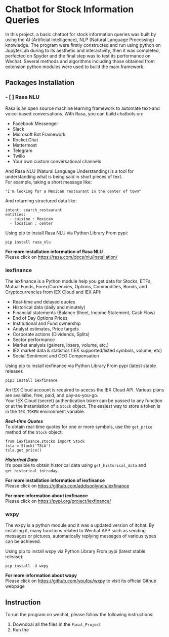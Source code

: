 # Chatbot for Stock Information Queries
In this project, a basic chatbot for stock information queries was built by using the AI (Artificial Intelligence), NLP (Natural Language Processing) knowledge. The program were firstly constructed and run using python on JupyterLab during to its aesthetic and interactivity, then it was completed, perfected on Spyder and the final step was to test its performance on Wechat. Several methods and algorithms including those obtained from extension python modules were used to build the main framework.
## Packages Installation
### - [ ] Rasa NLU
Rasa is an open source machine learning framework to automate text-and voice-based conversations. With Rasa, you can build chatbots on:
- Facebook Messenger
- Slack
- Microsoft Bot Framework
- Rocket.Chat
- Mattermost
- Telegram
- Twilio
- Your own custom conversational channels  

And Rasa NLU (Natural Language Understanding) is a tool for understanding what is being said in short pieces of text.  
For example, taking a short message like:  
```
"I'm looking for a Mexican restaurant in the center of town"   
```
And returning structured data like:  
```
intent: search_restaurant  
entities:  
  - cuisine : Mexican  
  - location : center  
```

Using pip to install Rasa NLU via Python Library From pypi:  
```
pip install rasa_nlu
```
**For more installation information of Rasa NLU**  
Please click on https://rasa.com/docs/nlu/installation/  



### iexfinance
The iexfinance is a Python module help you get data for Stocks, ETFs, Mutual Funds, Forex/Currencies, Options, Commodities, Bonds, and Cryptocurrencies from IEX Cloud and IEX API:
- Real-time and delayed quotes
- Historical data (daily and minutely)
- Financial statements (Balance Sheet, Income Statement, Cash Flow)
- End of Day Options Prices
- Institutional and Fund ownership
- Analyst estimates, Price targets
- Corporate actions (Dividends, Splits)
- Sector performance
- Market analysis (gainers, losers, volume, etc.)
- IEX market data & statistics (IEX supported/listed symbols, volume, etc)
- Social Sentiment and CEO Compensation

Using pip to install iexfinance via Python Library From pypi (latest stable release): 
```
pip3 install iexfinance
```

An IEX Cloud account is required to acecss the IEX Cloud API. Various plans are availalbe, free, paid, and pay-as-you-go.  
Your IEX Cloud (secret) authentication token can be passed to any function or at the instantiation of a `Stock` object. The easiest way to store a token is in the `IEX_TOKEN` environment variable.  

***Real-time Quotes***  
To obtain real-time quotes for one or more symbols, use the `get_price` method of the `Stock` object:  
```
from iexfinance.stocks import Stock  
tsla = Stock('TSLA')  
tsla.get_price()  
```
***Historical Data***  
It’s possible to obtain historical data using `get_historical_data` and `get_historical_intraday`.

**For more installation information of iexfinance**  
Please click on https://github.com/addisonlynch/iexfinance  

**For more information about iexfinance**  
Please click on https://pypi.org/project/iexfinance/  



### wxpy  
The wxpy is a python module and it was a updated version of itchat. By installing it, many functions related to Wechat APP such as sending messages or pictures, automatically replying messages of various types can be achieved.  

Using pip to install wxpy via Python Library From pypi (latest stable release): 
```
pip install -U wxpy
```
**For more information about wxpy**  
Please click on https://github.com/youfou/wxpy to visit its official Github webpage

## Instruction  
To run the program on wechat, please follow the following instructions:
1. Downdoal all the files in the `Final_Project`
2. Run the 
